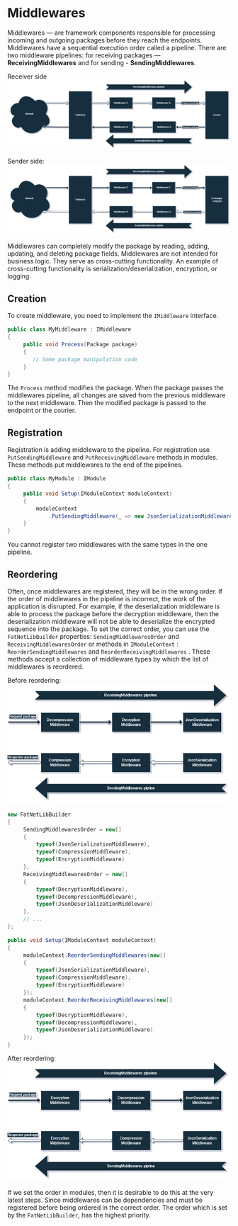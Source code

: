 ﻿# Middlewares

Middlewares — are framework components responsible for processing incoming and outgoing packages before they reach the
endpoints. Middlewares have a sequential execution order called a pipeline. There are two middleware pipelines: for
receiving packages — **ReceivingMiddlewares** and for sending - **SendingMiddlewares**.

Receiver side
![](images/sending-middlewares-pipeline.drawio.png)

Sender side:
![](images/receiving-middlewares-pipline.drawio.png)

Middlewares can completely modify the package by reading, adding, updating, and deleting package fields. Middlewares
are not intended for business logic. They serve as cross-cutting functionality. An example of cross-cutting
functionality is serialization/deserialization, encryption, or logging.

## Creation

To create middleware, you need to implement the `IMiddleware` interface.

```c#
public class MyMiddleware : IMiddleware
{
     public void Process(Package package)
     {
        // Some package manipulation code
     }
}
```

The `Process` method modifies the package. When the package passes the middlewares pipeline, all
changes are saved from the previous middleware to the next middleware. Then the modified package is passed to the
endpoint or the courier.

## Registration

Registration is adding middleware to the pipeline. For registration use `PutSendingMiddleware`
and `PutReceivingMiddleware` methods in modules. These methods put middlewares to the end of the pipelines.

```c#
public class MyModule : IModule
{
     public void Setup(IModuleContext moduleContext)
     {
         moduleContext
             .PutSendingMiddleware(_ => new JsonSerializationMiddleware(_.Get<JsonSerializer>()));
     }
}
```

You cannot register two middlewares with the same types in the one pipeline.

## Reordering

Often, once middlewares are registered, they will be in the wrong order. If the order of middlewares in the pipeline is
incorrect, the work of the application is disrupted.
For example, if the deserialization middleware is able to process the package
before the decryption middleware, then the deserialization middleware will not be able to deserialize the encrypted
sequence into the package.
To set the correct order, you can use the `FatNetLibBuilder` properties: `SendingMiddlewaresOrder`
and `ReceivingMiddlewaresOrder` or methods in `IModuleContext` : `ReorderSendingMiddlewares`
and `ReorderReceivingMiddlewares` .
These methods accept a collection of middleware types by which the list of middlewares is reordered.

Before reordering:
![](images/before-reordering.drawio.png)

```c#
new FatNetLibBuilder
{
     SendingMiddlewaresOrder = new[]
     {
         typeof(JsonSerializationMiddleware),
         typeof(CompressionMiddleware),
         typeof(EncryptionMiddleware)
     },
     ReceivingMiddlewaresOrder = new[]
     {
         typeof(DecryptionMiddleware),
         typeof(DecompressionMiddleware),
         typeof(JsonDeserializationMiddleware)
     },
     // ...
};
```

```c#
public void Setup(IModuleContext moduleContext)
{
     moduleContext.ReorderSendingMiddlewares(new[]
     {
         typeof(JsonSerializationMiddleware),
         typeof(CompressionMiddleware),
         typeof(EncryptionMiddleware)
     });
     moduleContext.ReorderReceivingMiddlewares(new[]
     {
         typeof(DecryptionMiddleware),
         typeof(DecompressionMiddleware),
         typeof(JsonDeserializationMiddleware)
     });
}
```

After reordering:
![](images/after-reordering.drawio.png)

If we set the order in modules, then it is desirable to do this at the very latest steps. Since middlewares can be
dependencies and must be registered before being ordered in the correct order. The order which is set by
the `FatNetLibBuilder`, has the highest priority.
